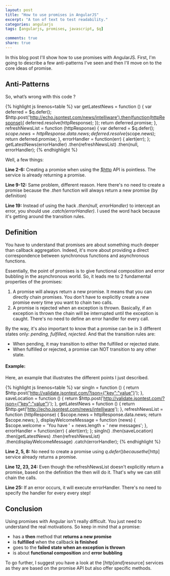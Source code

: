 ```yaml
---
layout: post
title: "How to use promises in AngularJS"
excerpt: "A ton of text to test readability."
categories: angularjs
tags: [angularjs, promises, javascript, $q]

comments: true
share: true
---
```


[$http]: https://docs.angularjs.org/api/ng/service/$http
[$resource]: https://docs.angularjs.org/api/ngResource/service/$resource

In this blog post I'll show how to use promises with AngularJS. First, I'm going to describe a few anti-patterns I've seen and then I'll move on to the core ideas of promise.

## Anti-Patterns

So, what’s wrong with this code ?

{% highlight js linenos=table  %}
var getLatestNews = function () {
        var deferred = $q.defer();
        $http.post('http://echo.jsontest.com/news/intelliware').then(function(httpResponse){
            deferred.resolve(httpResponse);
        });
        return deferred.promise;
    },
    refreshNewsList = function (httpResponse) {
        var deferred = $q.defer();
        $scope.news = httpResponse.data.news;
        deferred.resolve($scope.news);
        return deferred.promise;
    },
    errorHandler = function(err) {
        alert(err);
    };
    getLatestNews(errorHandler)
        .then(refreshNewsList)
        .then(null, errorHandler);
{% endhighlight %}

Well, a few things:

**Line 2-6:** Creating a promise when using the [$http] API is pointless. The service is already returning a promise.

**Line 9-12:** Same problem, different reason. Here there's no need to create a promise because the *.then* function will always return a new promise (by definition)

**Line 19:** Instead of using the hack *.then(null, errorHandler)* to intercept an error, you should use *.catch(errorHandler)*. I used the word hack because it's getting around the transition rules.

## Definition

You have to understand that promises are about something much deeper than callback aggregation. Indeed, it's more about providing a direct correspondence between synchronous functions and asynchronous functions.

Essentially, the point of promises is to give functional composition and error bubbling in the asynchronous world. So, it leads me to 2 fundamental properties of the promises:

1. A promise will always return a new promise. It means that you can directly chain promises. You don't have to explicitly create a new promise every time you want to chain two calls.
2. A promise is rejected when an exception is thrown. Basically, if an exception is thrown the chain will be interrupted until the exception is caught. There's no need to define an error handler for every call.

By the way, it's also important to know that a promise can be in 3 different states only: *pending, fulfilled, rejected*. And that the transition rules are:

* When pending, it may transition to either the fulfilled or rejected state.
* When fulfilled or rejected, a promise can NOT transition to any other state.

#### Example:

Here, an example that illustrates the different points I just described.

{% highlight js linenos=table  %}
var singIn = function () {
       return $http.post('http://validate.jsontest.com/?json={"key":"value"}');
    },
    saveLocation = function () {
       return $http.post('http://validate.jsontest.com/?json={"key":"value"}');
    },
    getLatestNews = function () {
        return $http.get('http://echo.jsontest.com/news/intelliware');
    },
    refreshNewsList = function (httpResponse) {
       $scope.news = httpResponse.data.news;
        return $scope.news;
    },
    displayWelcomeMessage = function (news) {
       $scope.welcome = 'You have ' + news.length + ' new messages';
    },
    errorHandler = function(err) {
        alert(err);
    };
    singIn()
        .then(saveLocation)
        .then(getLatestNews)
        .then(refreshNewsList)
        .then(displayWelcomeMessage)
        .catch(errorHandler);
{% endhighlight %}

**Line 2, 5, 8:** No need to create a promise using $q.defer() because the [$http] service already returns a promise.

**Line 12, 23, 24:** Even though the refreshNewsList doesn't explicitly return a promise, based on the definition the then will do it. That's why we can still chain the calls.

**Line 25:** If an error occurs, it will execute errorHandler. There's no need to specify the handler for every every step!

## Conclusion

Using promises with Angular isn't really difficult. You just need to understand the real motivations. So keep in mind that a promise:

* has a **then** method that **returns a new promise**
* is **fulfilled** when the callback **is finished**
* goes to the **failed state when an exception is thrown**
* is about **functional composition** and **error bubbling**

To go further, I suggest you have a look at the [$http] and [$resource] services as they are based on the promise API but also offer specific methods.
